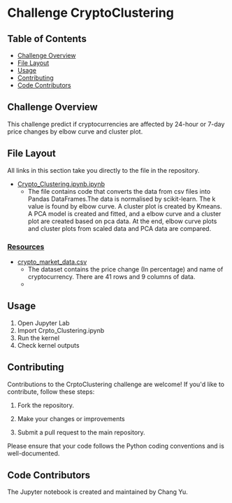 # Challenge CryptoClustering
## Table of Contents
- [Challenge Overview](#challenge-overview)
- [File Layout](#file-layout)
- [Usage](#usage)
- [Contributing](#contributing)
- [Code Contributors](#code-contributors)

## Challenge Overview
This challenge predict if cryptocurrencies are affected by 24-hour or 7-day price changes by elbow curve and cluster plot.

## File Layout
All links in this section take you directly to the file in the repository.

- [Crypto_Clustering.ipynb.ipynb](Crypto_Clustering.ipynb)
    - The file contains code that converts the data from csv files into Pandas DataFrames.The data is normalised by scikit-learn. The k value is found by elbow curve. A cluster plot is created by Kmeans. A PCA model is created and fitted, and a elbow curve and a cluster plot are created based on pca data. At the end, elbow curve plots and cluster plots from scaled data and PCA data are compared. 

### [Resources](Resources)
- [crypto_market_data.csv](Resources/crypto_market_data.csv)
    - The dataset contains the price change (In percentage) and name of cryptocurrency. There are 41 rows and 9 columns of data.
    - 
## Usage
1. Open Jupyter Lab
2. Import Crpto_Clustering.ipynb
3. Run the kernel
4. Check kernel outputs 

## Contributing
Contributions to the CrptoClustering challenge are welcome! If you'd like to contribute, follow these steps:

1. Fork the repository.

2. Make your changes or improvements 

3. Submit a pull request to the main repository.

Please ensure that your code follows the Python coding conventions and is well-documented.

## Code Contributors
The Jupyter notebook is created and  maintained by Chang Yu.

